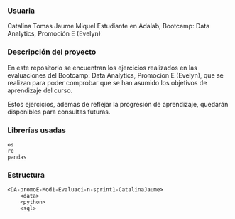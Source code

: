 ### Usuaria

Catalina Tomas Jaume Miquel
Estudiante en Adalab, Bootcamp: Data Analytics, Promoción E (Evelyn)

### Descripción del proyecto

En este repositorio se encuentran los ejercicios realizados en las evaluaciones del Bootcamp: Data Analytics, Promocion E (Evelyn), que se realizan para poder comprobar que se han asumido los objetivos de aprendizaje del curso.

Estos ejercicios, además de reflejar la progresión de aprendizaje, quedarán disponibles para consultas futuras.


### Librerías usadas

    os
    re
    pandas

### Estructura 

    <DA-promoE-Mod1-Evaluaci-n-sprint1-CatalinaJaume>
        <data>
        <python>
        <sql>

    


